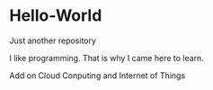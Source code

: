 # Hello-World
Just another repository

I like programming.
That is why I came here to learn.

Add on Cloud Conputing and Internet of Things
